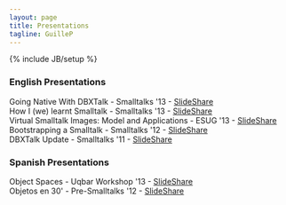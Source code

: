```yaml
---
layout: page
title: Presentations
tagline: GuilleP
---
```

{% include JB/setup %}

### English Presentations

Going Native With DBXTalk - Smalltalks '13 - [SlideShare](http://www.slideshare.net/GuillePolito1/going-native-with-dbxtalk-smalltalks-2013)<br/>
How I (we) learnt Smalltalk - Smalltalks '13 - [SlideShare](http://www.slideshare.net/GuillePolito1/2013-smalltalks-howilearntsmalltalk)<br/>
Virtual Smalltalk Images: Model and Applications - ESUG '13 - [SlideShare](http://www.slideshare.net/GuillePolito1/virtual-smalltalk-images-iwstshort)<br/>
Bootstrapping a Smalltalk - Smalltalks '12 - [SlideShare](http://www.slideshare.net/GuillePolito1/hazelnut-slides)<br/>
DBXTalk Update - Smalltalks '11 - [SlideShare](http://www.slideshare.net/GuillePolito1/dbxtalk-smalltalks-2011)<br/>

### Spanish Presentations

Object Spaces - Uqbar Workshop '13 - [SlideShare](http://www.slideshare.net/GuillePolito1/oz-object-spaces-uqbar-workshop-2013-spanish)<br/>
Objetos en 30' - Pre-Smalltalks '12 - [SlideShare](http://www.slideshare.net/GuillePolito1/objetos-en-30-pre-smalltalks-2012)<br/>